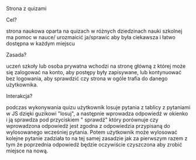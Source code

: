 Strona z quizami

Cel? 

strona naukowa oparta na quizach w różnych dziedzinach nauki szkolnej ma pomoc w nauce/ urozmaicić ja/sprawic aby była ciekawsza i łatwo dostępna w każdym miejscu

Zasada? 

uczeń szkoły lub osoba prywatna wchodzi na stronę główną z której może się zalogować na konto, aby postępy były zapisywane, lub kontynuować bez logowania, aby sprawdzić czy strona w ogóle trafia do danego użytkownika.

Interakcja? 

podczas wykonywania quizu użytkownik losuje pytania z tablicy z pytaniami w JS dzięki guzikowi "losuj", a następnie wprowadza odpowiedź w okienko i ją sprawdza pod przyciskiem " sprawdź" który porównuje czy wprowadzona odpowiedź jest zgodna z odpowiedzia przypisaną do wylosowanego wcześniej pytania. Potem użytkownik może wylosować kolejne pytanie zadziała to na tej samej zasadzie jak za pierwszym razem z tym że poprzednia odpowiedź będzie oczywiście czyszczona aby zrobić miejsce na nową.
